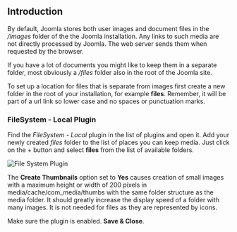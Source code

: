 <!-- Filename: J6.x:Media_File_Locations / Display title: Media File Locations -->

## Introduction

By default, Joomla stores both user images and document files in the */images*
folder of the the Joomla installation. Any links to such media are not directly 
processed by Joomla. The web server sends them when requested by the browser.

If you have a lot of documents you might like to keep them in a separate folder,
most obviously a */files* folder also in the root of the Joomla site.

To set up a location for files that is separate from images first create
a new folder in the root of your installation, for example **files**.
Remember, it will be part of a url link so lower case and no spaces or
punctuation marks.

### FileSystem - Local Plugin

Find the *FileSystem - Local* plugin in the list of plugins and open it. Add
your newly created *files* folder to the list of places you can keep media.
Just click on the + button and select **files** from the list of available
folders.

![File System Plugin](../../../en/images/plugins/plugin-group-file-system-local.png)

The **Create Thumbnails** option set to **Yes** causes creation of small images
with a maximum height or width of 200 pixels in media/cache/com_media/thumbs
with the same folder structure as the media folder. It should greatly increase
the display speed of a folder with many images. It is not needed for files
as they are represented by icons.

Make sure the plugin is enabled. **Save & Close**.
